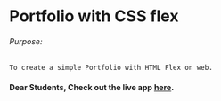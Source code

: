 # Portfolio with CSS flex

###### Purpose:
    To create a simple Portfolio with HTML Flex on web.

#### Dear Students, Check out the live app [here]().
